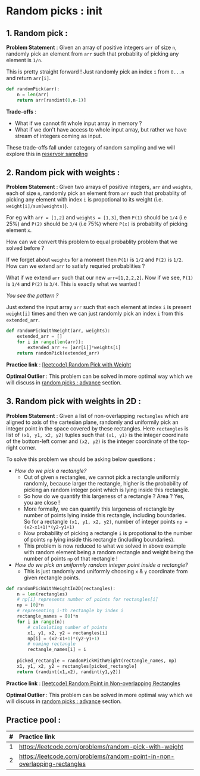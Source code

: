 # Random picks : init

## 1. Random pick :

**Problem Statement** : Given an array of positive integers `arr` of size `n`, randomly pick an element from `arr` such that probablity of picking any element is `1/n`.

This is pretty straight forward ! Just randomly pick an index `i` from `0...n` and return `arr[i]`.

```python
def randomPick(arr):
    n = len(arr)
    return arr[randint(0,n-1)]
```

**Trade-offs** : 
- What if we cannot fit whole input array in memory ?
- What if we don't have access to whole input array, but rather we have stream of integers coming as input.

These trade-offs fall under category of random sampling and we will explore this in [reservoir sampling](reservoir-sampling.md)


## 2. Random pick with weights :

**Problem Statement** : Given two arrays of positive integers, `arr` and `weights`, each of size `n`, randomly pick an element from `arr` such that probablity of picking any element with index `i` is propotional to its weight (i.e. `weight[i]/sum(weights)`).

For eg with `arr = [1,2]` and `weights = [1,3]`, then `P(1)` should be `1/4` (i.e 25%) and `P(2)` should be `3/4` (i.e 75%) where `P(x)` is probablity of picking element `x`.

How can we convert this problem to equal probablity problem that we solved before ?

If we forget about `weights` for a moment then `P(1)` is `1/2` and `P(2)` is `1/2`. 
How can we extend `arr` to satisfy requried probablities ?

What if we extend `arr` such that our new `arr=[1,2,2,2]`. Now if we see, `P(1)` is `1/4` and `P(2)` is `3/4`. This is exactly what we wanted !

_You see the pattern ?_

Just extend the input array `arr` such that each element at index `i` is present `weight[i]` times and then we can just randomly pick an index `i` from this `extended_arr`.

```python
def randomPickWithWeight(arr, weights):
    extended_arr = []
    for i in range(len(arr)):
        extended_arr += [arr[i]]*weights[i]
    return randomPick(extended_arr)
```

**Practice link** : [[leetcode] Random Pick with Weight](https://leetcode.com/problems/random-pick-with-weight/)

**Optimal Outlier** : This problem can be solved in more optimal way which we will discuss in [random picks : advance](random-picks-advance.md) section.

## 3. Random pick with weights in 2D :

**Problem Statement** : Given a list of non-overlapping `rectangles` which are aligned to axis of the cartesian plane, randomly and uniformily pick an integer point in the space covered by these rectangles. Here `rectangles` is list of `(x1, y1, x2, y2)` tuples such that `(x1, y1)` is the integer coordinate of the bottom-left corner and `(x2, y2)` is the integer coordinate of the top-right corner.

To solve this problem we should be asking below questions : 
- _How do we pick a rectangle?_
    -  Out of given `n` rectangles, we cannot pick a rectangle uniformly randomly, because larger the rectangle, higher is the probability of picking an random integer point which is lying inside this rectangle.
    - So how do we quantify this largeness of a rectangle ? Area ? Yes, you are close !
    - More formally, we can quantify this largeness of rectangle by number of points lying inside this rectangle, including boundaries. So for a rectangle `(x1, y1, x2, y2)`, number of integer points `np = (x2-x1+1)*(y2-y1+1)`
    - Now probability of picking a rectangle `i` is propotional to the number of points `np` lying inside this rectangle (including boundaries).
    - This problem is now reduced to what we solved in above example with random element being a random rectangle and weight being the number of points `np` of that rectangle !
- _How do we pick an uniformly random integer point inside a rectangle?_
    - This is just randomly and uniformly choosing `x` & `y` coordinate from given rectangle points.

```python
def randomPickWithWeightIn2D(rectangles):
    n = len(rectangles)
    # np[i] represents number of points for rectangles[i]
    np = [0]*n
    # representing i-th rectangle by index i
    rectangle_names = [0]*n
    for i in range(n):
        # calculating number of points
        x1, y1, x2, y2 = rectangles[i]
        np[i] = (x2-x1+1)*(y2-y1+1)
        # naming rectangle
        rectangle_names[i] = i
    
    picked_rectangle = randomPickWithWeight(rectangle_names, np)
    x1, y1, x2, y2 = rectangles[picked_rectangle]
    return (randint(x1,x2), randint(y1,y2))
```

**Practice link** : [[leetcode] Random Point in Non-overlapping Rectangles](https://leetcode.com/problems/random-point-in-non-overlapping-rectangles/)

**Optimal Outlier** : This problem can be solved in more optimal way which we will discuss in [random picks : advance](random-picks-advance.md) section.



## Practice pool :

| #  | Practice link  |
|----|:--------------|
| 1  |  https://leetcode.com/problems/random-pick-with-weight |
| 2  |  https://leetcode.com/problems/random-point-in-non-overlapping-rectangles  |